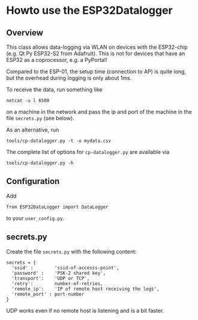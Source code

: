 Howto use the ESP32Datalogger
=============================

Overview
--------

This class allows data-logging via WLAN on devices with the ESP32-chip
(e.g. Qt Py ESP32-S2 from Adafruit). This is not for devices that
have an ESP32 as a coprocessor, e.g. a PyPortal!

Compared to the ESP-01, the setup time (connection to AP) is quite long,
but the overhead during logging is only about 1ms.

To receive the data, run something like

    netcat -u l 6500

on a machine in the network and pass the ip and port of the machine in
the file `secrets.py` (see below).

As an alternative, run

    tools/cp-datalogger.py -t -o mydata.csv

The complete list of options for `cp-datalogger.py` are available via

    tools/cp-datalogger.py -h


Configuration
-------------

Add

    from ESP32DataLogger import DataLogger

to your `user_config.py`.


secrets.py
----------

Create the file `secrets.py` with the following content:

    secrets = {
      'ssid' :        'ssid-of-accesss-point',
      'password' :    'PSK-2 shared key',
      'transport':    'UDP or TCP',
      'retry':        number-of-retries,
      'remote_ip':    'IP of remote host receiving the logs',
      'remote_port' : port-number
    }

UDP works even if no remote host is listening and is a bit faster.
